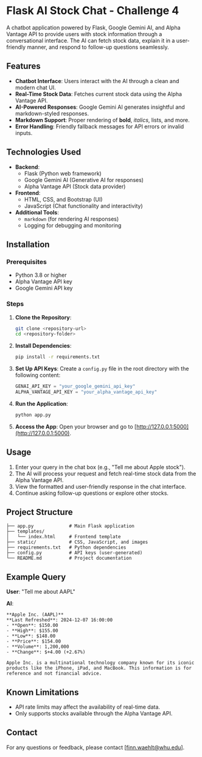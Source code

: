 # Flask AI Stock Chat - Challenge 4

A chatbot application powered by Flask, Google Gemini AI, and Alpha Vantage API to provide users with stock information through a conversational interface. The AI can fetch stock data, explain it in a user-friendly manner, and respond to follow-up questions seamlessly.

## Features

- **Chatbot Interface**: Users interact with the AI through a clean and modern chat UI.
- **Real-Time Stock Data**: Fetches current stock data using the Alpha Vantage API.
- **AI-Powered Responses**: Google Gemini AI generates insightful and markdown-styled responses.
- **Markdown Support**: Proper rendering of **bold**, *italics*, lists, and more.
- **Error Handling**: Friendly fallback messages for API errors or invalid inputs.

## Technologies Used

- **Backend**:
  - Flask (Python web framework)
  - Google Gemini AI (Generative AI for responses)
  - Alpha Vantage API (Stock data provider)
- **Frontend**:
  - HTML, CSS, and Bootstrap (UI)
  - JavaScript (Chat functionality and interactivity)
- **Additional Tools**:
  - `markdown` (for rendering AI responses)
  - Logging for debugging and monitoring

## Installation

### Prerequisites
- Python 3.8 or higher
- Alpha Vantage API key
- Google Gemini API key

### Steps

1. **Clone the Repository**:
   ```bash
   git clone <repository-url>
   cd <repository-folder>
   ```

2. **Install Dependencies**:
   ```bash
   pip install -r requirements.txt
   ```

3. **Set Up API Keys**:
   Create a `config.py` file in the root directory with the following content:
   ```python
   GENAI_API_KEY = "your_google_gemini_api_key"
   ALPHA_VANTAGE_API_KEY = "your_alpha_vantage_api_key"
   ```

4. **Run the Application**:
   ```bash
   python app.py
   ```

5. **Access the App**:
   Open your browser and go to [http://127.0.0.1:5000](http://127.0.0.1:5000).

## Usage

1. Enter your query in the chat box (e.g., "Tell me about Apple stock").
2. The AI will process your request and fetch real-time stock data from the Alpha Vantage API.
3. View the formatted and user-friendly response in the chat interface.
4. Continue asking follow-up questions or explore other stocks.

## Project Structure

```
├── app.py             # Main Flask application
├── templates/
│   └── index.html     # Frontend template
├── static/            # CSS, JavaScript, and images
├── requirements.txt   # Python dependencies
├── config.py          # API keys (user-generated)
└── README.md          # Project documentation
```

## Example Query

**User**: "Tell me about AAPL"

**AI**:
```
**Apple Inc. (AAPL)**
**Last Refreshed**: 2024-12-07 16:00:00
- **Open**: $150.00
- **High**: $155.00
- **Low**: $148.00
- **Price**: $154.00
- **Volume**: 1,200,000
- **Change**: $+4.00 (+2.67%)

Apple Inc. is a multinational technology company known for its iconic products like the iPhone, iPad, and MacBook. This information is for reference and not financial advice.
```

## Known Limitations

- API rate limits may affect the availability of real-time data.
- Only supports stocks available through the Alpha Vantage API.


## Contact

For any questions or feedback, please contact [finn.waehlt@whu.edu].

